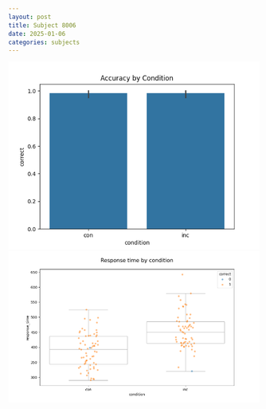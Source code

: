 ```yaml
---
layout: post
title: Subject 8006
date: 2025-01-06
categories: subjects
---
```


![](data/8006/run-12/8006_NF_acc.png)
![](data/8006/run-12/8006_NF_rt.png)

